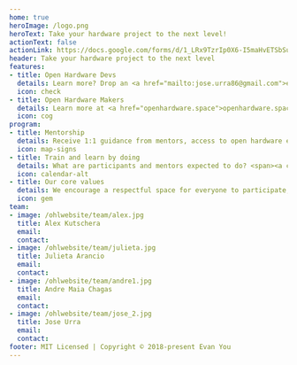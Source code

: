 ```yaml
---
home: true
heroImage: /logo.png
heroText: Take your hardware project to the next level!
actionText: false 
actionLink: https://docs.google.com/forms/d/1_LRx9TzrIp0X6-I5maHvETSbSupJpdfh8-OUoSUJLWA/viewform?edit_requested=true
header: Take your hardware project to the next level
features:
- title: Open Hardware Devs
  details: Learn more? Drop an <a href="mailto:jose.urra86@gmail.com">email here</a>
  icon: check
- title: Open Hardware Makers
  details: Learn more at <a href="openhardware.space">openhardware.space</a>
  icon: cog
program:
- title: Mentorship
  details: Receive 1:1 guidance from mentors, access to open hardware experts and a pool of open educational resources.
  icon: map-signs
- title: Train and learn by doing
  details: What are participants and mentors expected to do? <span><a class="is-link" href="https://olx-hardware.gitlab.io/ohlwebsite/Program/03_roles.html#mentor">Check the roles description</a></span>. Check what the journey looks like in the <a href="https://olx-hardware.gitlab.io/ohlwebsite/Program/02_schedule.html">program schedule</a>.
  icon: calendar-alt
- title: Our core values
  details: We encourage a respectful space for everyone to participate, check our <a class="is-link" href="https://olx-hardware.gitlab.io/ohlwebsite/Program/04_community.html">community guidelines</a>.
  icon: gem
team:
- image: /ohlwebsite/team/alex.jpg
  title: Alex Kutschera
  email:
  contact:
- image: /ohlwebsite/team/julieta.jpg
  title: Julieta Arancio
  email:
  contact:
- image: /ohlwebsite/team/andre1.jpg
  title: Andre Maia Chagas
  email:
  contact:
- image: /ohlwebsite/team/jose_2.jpg
  title: Jose Urra
  email:
  contact:
footer: MIT Licensed | Copyright © 2018-present Evan You
---
```

